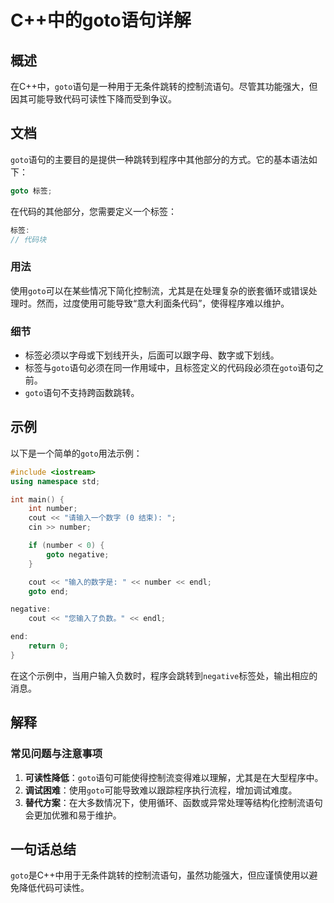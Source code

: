 <!--
Meta Description: # C++中的goto语句详解 ## 概述 在C++中，`goto`语句是一种用于无条件跳转的控制流语句。尽管其功能强大，但因其可能导致代码可读性下降而受到争议。 ## 文档 `goto`语句的主要目的是提供一种跳转到程序中其他部分的方式。它的基本语法如下： ```cpp goto 标签; ``` ...
Meta Keywords: goto, number, cpp, cout, negative
-->

# C++中的goto语句详解

## 概述
在C++中，`goto`语句是一种用于无条件跳转的控制流语句。尽管其功能强大，但因其可能导致代码可读性下降而受到争议。

## 文档
`goto`语句的主要目的是提供一种跳转到程序中其他部分的方式。它的基本语法如下：

```cpp
goto 标签;
```

在代码的其他部分，您需要定义一个标签：

```cpp
标签: 
// 代码块
```

### 用法
使用`goto`可以在某些情况下简化控制流，尤其是在处理复杂的嵌套循环或错误处理时。然而，过度使用可能导致“意大利面条代码”，使得程序难以维护。

### 细节
- 标签必须以字母或下划线开头，后面可以跟字母、数字或下划线。
- 标签与`goto`语句必须在同一作用域中，且标签定义的代码段必须在`goto`语句之前。
- `goto`语句不支持跨函数跳转。

## 示例
以下是一个简单的`goto`用法示例：

```cpp
#include <iostream>
using namespace std;

int main() {
    int number;
    cout << "请输入一个数字 (0 结束): ";
    cin >> number;

    if (number < 0) {
        goto negative;
    }

    cout << "输入的数字是: " << number << endl;
    goto end;

negative:
    cout << "您输入了负数。" << endl;

end:
    return 0;
}
```

在这个示例中，当用户输入负数时，程序会跳转到`negative`标签处，输出相应的消息。

## 解释
### 常见问题与注意事项
1. **可读性降低**：`goto`语句可能使得控制流变得难以理解，尤其是在大型程序中。
2. **调试困难**：使用`goto`可能导致难以跟踪程序执行流程，增加调试难度。
3. **替代方案**：在大多数情况下，使用循环、函数或异常处理等结构化控制流语句会更加优雅和易于维护。

## 一句话总结
`goto`是C++中用于无条件跳转的控制流语句，虽然功能强大，但应谨慎使用以避免降低代码可读性。